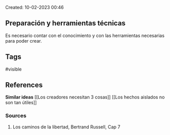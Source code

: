 Created: 10-02-2023 00:46

## <span class="pink"> **Preparación y herramientas técnicas** </span>

Es necesario contar con el conocimiento y con las herramientas necesarias para poder crear.

## <span class="orange"> **Tags**</span>
<span class="tag"> #visible</span> 

## <span class="green"> **References**</span>
<span class="blue"> **Similar ideas** </span>
[[Los creadores necesitan 3 cosas]]
[[Los hechos aislados no son tan útiles]]
### <span class="purple"> **Sources**</span>
1. Los caminos de la libertad, Bertrand Russell, Cap 7